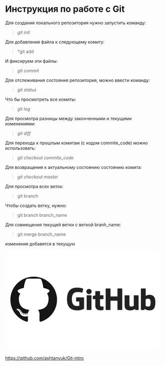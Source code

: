 # **Инструкция по работе с Git**
Для создания локального репозитория нужно запустить команду:
> *git init*

Для добавления файла к следующему комиту:
> *git add

И фиксируем эти файлы:
> *git commit*

Для отслеживания состояния репозитория, можно ввести команду:
> *git status*

Что бы просмотреть все комиты:
> *git log*

Для просмотра разницы между законченными и текущими изменениями:
> *git diff*

Для перехода к прошлым комитам (с кодом commite_code) можно использовать:

> *git checkout commite_code*

Для возвращения к актуальному состоянию состоянию комита:

> *git checkout master*

Для просмотра всех веток:

> git branch

Чтобы создать ветку, нужно:

> git branch branch_name

Для совмещения текущей ветки с веткой branh_name:

> git merge branch_name

изменения добавятся в текущую

![GitHub](0_Fz2VWlH1Vi6FFCsx.jpg)

https://github.com/ashtanyuk/Git-intro